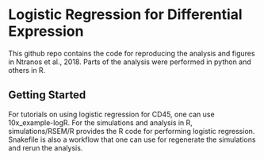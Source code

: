
# Logistic Regression for Differential Expression
This github repo contains the code for reproducing the analysis and figures in Ntranos et al., 2018. Parts of the analysis were performed in python and others in R.

## Getting Started
For tutorials on using logistic regression for CD45, one can use 10x_example-logR.  For the simulations and analysis in R, simulations/RSEM/R provides the R code for performing logistic regression. Snakefile is also a workflow that one can use for regenerate the simulations and rerun the analysis.  



